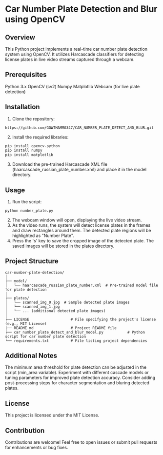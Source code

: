 # Car Number Plate Detection and Blur using OpenCV
## Overview
This Python project implements a real-time car number plate detection system using OpenCV. It utilizes Harcascade classifiers for detecting license plates in live video streams captured through a webcam.

## Prerequisites
Python 3.x
OpenCV (cv2)
Numpy
Matplotlib
Webcam (for live plate detection)
## Installation
1. Clone the repository:
```bash
https://github.com/GOWTHAMMG347/CAR_NUMBER_PLATE_DETECT_AND_BLUR.git

```
2. Install the required libraries:
```bash
pip install opencv-python
pip install numpy
pip install matplotlib
```

3. Download the pre-trained Harcascade XML file (haarcascade_russian_plate_number.xml) and place it in the model directory.

## Usage
1. Run the script:
```bash
python number_plate.py
```
2. The webcam window will open, displaying the live video stream.
3. As the video runs, the system will detect license plates in the frames and draw rectangles around them. The detected plate regions will be highlighted as "Number Plate".
4. Press the 's' key to save the cropped image of the detected plate. The saved images will be stored in the plates directory.

## Project Structure
```
car-number-plate-detection/
│
├── model/
│   └── haarcascade_russian_plate_number.xml  # Pre-trained model file for plate detection
│
├── plates/
│   └── scanned_img_0.jpg  # Sample detected plate images 
│   └── scanned_img_1.jpg
│   └── ... (additional detected plate images)
│
├── LICENSE                   # File specifying the project's license (e.g., MIT License)
├── README.md                 # Project README file
├── car_number_plate_detect_and_blur_model.py           # Python script for car number plate detection
└── requirements.txt          # File listing project dependencies

```
## Additional Notes

The minimum area threshold for plate detection can be adjusted in the script (min_area variable).
Experiment with different cascade models or tuning parameters for improved plate detection accuracy.
Consider adding post-processing steps for character segmentation and bluring detected plates.
## License
This project is licensed under the MIT License.

## Contribution
Contributions are welcome! Feel free to open issues or submit pull requests for enhancements or bug fixes.
